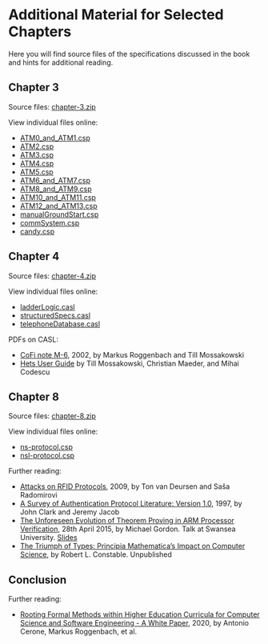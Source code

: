 # Additional Material for Selected Chapters

Here you will find source files of the specifications discussed in the book and hints for additional reading.

## Chapter 3
Source files: [chapter-3.zip](additional-material/chapter-3/chapter-3.zip)

View individual files online:
- [ATM0_and_ATM1.csp](additional-material/chapter-3/ATM0_and_ATM1.md)
- [ATM2.csp](additional-material/chapter-3/ATM2.md)
- [ATM3.csp](additional-material/chapter-3/ATM3.md)
- [ATM4.csp](additional-material/chapter-3/ATM4.md)
- [ATM5.csp](additional-material/chapter-3/ATM5.md)
- [ATM6_and_ATM7.csp](additional-material/chapter-3/ATM6_and_ATM7.md)
- [ATM8_and_ATM9.csp](additional-material/chapter-3/ATM8_and_ATM9.md)
- [ATM10_and_ATM11.csp](additional-material/chapter-3/ATM10_and_ATM11.md)
- [ATM12_and_ATM13.csp](additional-material/chapter-3/ATM12_and_ATM13.md)
- [manualGroundStart.csp](additional-material/chapter-3/manualGroundStart.md)
- [commSystem.csp](additional-material/chapter-3/commSystem.md)
- [candy.csp](additional-material/chapter-3/candy.md)

## Chapter 4
Source files: [chapter-4.zip](additional-material/chapter-4/chapter-4.zip)

View individual files online:
- [ladderLogic.casl](additional-material/chapter-4/ladderLogic.md)
- [structuredSpecs.casl](additional-material/chapter-4/structuredSpecs.md)
- [telephoneDatabase.casl](additional-material/chapter-4/telephoneDatabase.md)

PDFs on CASL:
- [CoFi note M-6](additional-material/chapter-4/m-6.pdf), 2002, by Markus Roggenbach and Till Mossakowski
- [Hets User Guide](https://github.com/spechub/Hets/blob/master/doc/UserGuide.pdf) by Till Mossakowski, Christian Maeder, and Mihai Codescu

## Chapter 8
Source files: [chapter-8.zip](additional-material/chapter-8/chapter-8.zip)

View individual files online:
- [ns-protocol.csp](additional-material/chapter-8/ns-protocol.md)
- [nsl-protocol.csp](additional-material/chapter-8/nsl-protocol.md)

Further reading:
- [Attacks on RFID Protocols](https://discovery.dundee.ac.uk/ws/files/17172566/310.pdf), 2009, by Ton van Deursen and Saša Radomirovi
- [A Survey of Authentication Protocol Literature: Version 1.0](https://eprints.whiterose.ac.uk/72494/1/drareviewps.pdf), 1997, by John Clark and Jeremy Jacob
- [The Unforeseen Evolution of Theorem Proving in ARM Processor Verification](additional-material/chapter-8/gordon-2015.pdf), 28th April 2015, by Michael Gordon. Talk at Swansea University. [Slides](additional-material/chapter-8/gordon-2015-slides.pdf)
- [The Triumph of Types: Principia Mathematica’s Impact on Computer Science](additional-material/chapter-8/constable.pdf), by Robert L. Constable. Unpublished

## Conclusion
Further reading:
- [Rooting Formal Methods within Higher Education Curricula for Computer Science and Software Engineering - A White Paper](https://arxiv.org/abs/2010.05708), 2020, by Antonio Cerone, Markus Roggenbach, et al.